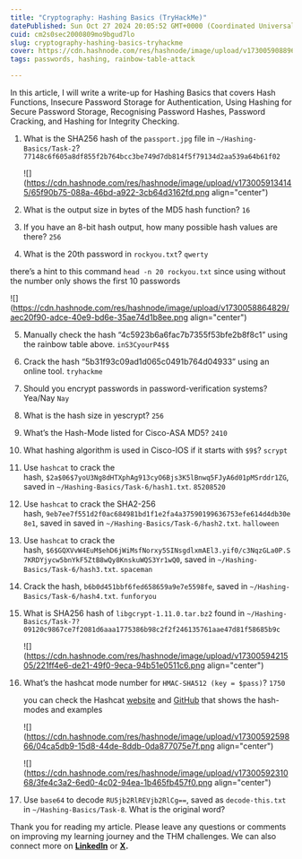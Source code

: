 ```yaml
---
title: "Cryptography: Hashing Basics (TryHackMe)"
datePublished: Sun Oct 27 2024 20:05:52 GMT+0000 (Coordinated Universal Time)
cuid: cm2s0sec2000809mo9bgud7lo
slug: cryptography-hashing-basics-tryhackme
cover: https://cdn.hashnode.com/res/hashnode/image/upload/v1730059088960/d11fb23f-7a6d-4b0a-a9c3-fded29ee86eb.png
tags: passwords, hashing, rainbow-table-attack

---
```


In this article, I will write a write-up for Hashing Basics that covers Hash Functions, Insecure Password Storage for Authentication, Using Hashing for Secure Password Storage, Recognising Password Hashes, Password Cracking, and Hashing for Integrity Checking.

1. What is the SHA256 hash of the `passport.jpg` file in `~/Hashing-Basics/Task-2`? `77148c6f605a8df855f2b764bcc3be749d7db814f5f79134d2aa539a64b61f02`
    
    ![](https://cdn.hashnode.com/res/hashnode/image/upload/v1730059134145/65f90b75-088a-46bd-a922-3cb64d3162fd.png align="center")
    
2. What is the output size in bytes of the MD5 hash function? `16`
    
3. If you have an 8-bit hash output, how many possible hash values are there? `256`
    
4. What is the 20th password in `rockyou.txt`? `qwerty`
    

there’s a hint to this command `head -n 20 rockyou.txt` since using without the number only shows the first 10 passwords

![](https://cdn.hashnode.com/res/hashnode/image/upload/v1730058864829/aec20f90-adce-40e9-bd6e-35ae74d1b8ee.png align="center")

5. Manually check the hash “4c5923b6a6fac7b7355f53bfe2b8f8c1” using the rainbow table above. `inS3CyourP4$$`
    
6. Crack the hash “5b31f93c09ad1d065c0491b764d04933” using an online tool. `tryhackme`
    
7. Should you encrypt passwords in password-verification systems? Yea/Nay `Nay`
    
8. What is the hash size in yescrypt? `256`
    
9. What’s the Hash-Mode listed for Cisco-ASA MD5? `2410`
    
10. What hashing algorithm is used in Cisco-IOS if it starts with `$9$`? `scrypt`
    
11. Use `hashcat` to crack the hash, `$2a$06$7yoU3Ng8dHTXphAg913cyO6Bjs3K5lBnwq5FJyA6d01pMSrddr1ZG`, saved in `~/Hashing-Basics/Task-6/hash1.txt`. `85208520`
    
12. Use `hashcat` to crack the SHA2-256 hash, `9eb7ee7f551d2f0ac684981bd1f1e2fa4a37590199636753efe614d4db30e8e1`, saved in saved in `~/Hashing-Basics/Task-6/hash2.txt`. `halloween`
    
13. Use `hashcat` to crack the hash, `$6$GQXVvW4EuM$ehD6jWiMsfNorxy5SINsgdlxmAEl3.yif0/c3NqzGLa0P.S7KRDYjycw5bnYkF5ZtB8wQy8KnskuWQS3Yr1wQ0`, saved in `~/Hashing-Basics/Task-6/hash3.txt`. `spaceman`
    
14. Crack the hash, `b6b0d451bbf6fed658659a9e7e5598fe`, saved in `~/Hashing-Basics/Task-6/hash4.txt`. `funforyou`
    
15. What is SHA256 hash of `libgcrypt-1.11.0.tar.bz2` found in `~/Hashing-Basics/Task-7?09120c9867ce7f2081d6aaa1775386b98c2f2f246135761aae47d81f58685b9c`
    
    ![](https://cdn.hashnode.com/res/hashnode/image/upload/v1730059421505/221ff4e6-de21-49f0-9eca-94b51e0511c6.png align="center")
    
16. What’s the hashcat mode number for `HMAC-SHA512 (key = $pass)`? `1750`  
      
    you can check the Hashcat [website](https://hashcat.net/wiki/doku.php?id=example_hashes) and [GitHub](https://github.com/unstable-deadlock/brashendeavours.gitbook.io/blob/master/pentesting-cheatsheets/hashcat-hash-modes.md) that shows the hash-modes and examples
    
    ![](https://cdn.hashnode.com/res/hashnode/image/upload/v1730059259866/04ca5db9-15d8-44de-8ddb-0da877075e7f.png align="center")
    
    ![](https://cdn.hashnode.com/res/hashnode/image/upload/v1730059231068/3fe4c3a2-6ed0-4c02-94ea-1b465fb457f0.png align="center")
    
17. Use `base64` to decode `RU5jb2RlREVjb2RlCg==`, saved as `decode-this.txt` in `~/Hashing-Basics/Task-8`. What is the original word?
    

Thank you for reading my article. Please leave any questions or comments on improving my learning journey and the THM challenges. We can also connect more on [**LinkedIn**](https://www.linkedin.com/in/sharon-jebitok) or [**X**](https://x.com/SharonJebitok)**.**